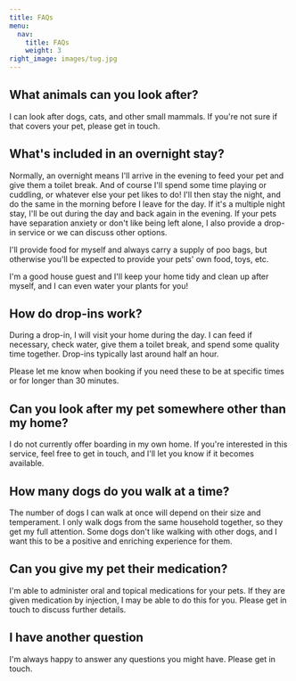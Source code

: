 ```yaml
---
title: FAQs
menu:
  nav:
    title: FAQs
    weight: 3
right_image: images/tug.jpg
---
```


## What animals can you look after?

I can look after dogs, cats, and other small mammals. If you're not sure if that
covers your pet, please get in touch.

## What's included in an overnight stay?

Normally, an overnight means I'll arrive in the evening to feed your pet and
give them a toilet break. And of course I'll spend some time playing or
cuddling, or whatever else your pet likes to do! I'll then stay the night, and
do the same in the morning before I leave for the day. If it's a multiple night
stay, I'll be out during the day and back again in the evening. If your pets
have separation anxiety or don't like being left alone, I also provide a drop-in
service or we can discuss other options.

I'll provide food for myself and always carry a supply of poo bags, but
otherwise you'll be expected to provide your pets' own food, toys, etc.

I'm a good house guest and I'll keep your home tidy and clean up after myself,
and I can even water your plants for you!

## How do drop-ins work?

During a drop-in, I will visit your home during the day. I can feed if
necessary, check water, give them a toilet break, and spend some quality time
together. Drop-ins typically last around half an hour.

Please let me know when booking if you need these to be at specific times or for
longer than 30 minutes.

## Can you look after my pet somewhere other than my home?

I do not currently offer boarding in my own home. If you're interested in this
service, feel free to get in touch, and I'll let you know if it becomes
available.

## How many dogs do you walk at a time?

The number of dogs I can walk at once will depend on their size and temperament.
I only walk dogs from the same household together, so they get my full
attention. Some dogs don't like walking with other dogs, and I want this to be a
positive and enriching experience for them.

## Can you give my pet their medication?

I'm able to administer oral and topical medications for your pets. If they are
given medication by injection, I may be able to do this for you. Please get in
touch to discuss further details.

## I have another question

I'm always happy to answer any questions you might have. Please get in touch.
